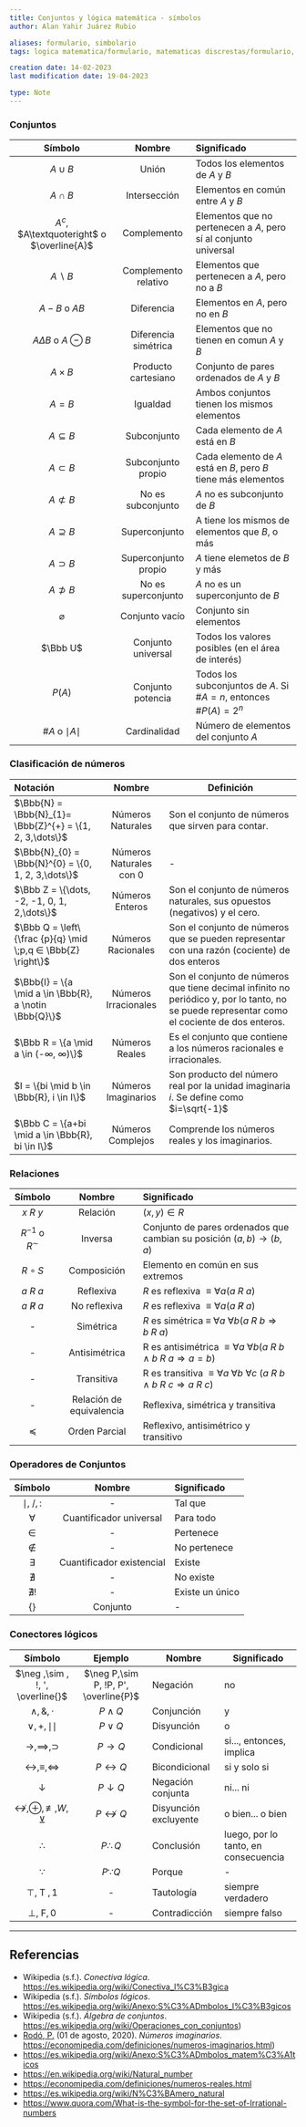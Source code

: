 ```yaml
---
title: Conjuntos y lógica matemática - símbolos
author: Alan Yahir Juárez Rubio

aliases: formulario, simbolario
tags: logica matematica/formulario, matematicas discrestas/formulario, formulario/matematicas discretas, formulario/logica matematica

creation date: 14-02-2023
last modification date: 19-04-2023

type: Note
---
```


### Conjuntos

| Símbolo | Nombre | Significado |
|:-:|:-:|:-|
| $A\cup B$ | Unión | Todos los elementos de $A$ y $B$ |
| $A\cap B$ | Intersección | Elementos en común entre $A$ y $B$ |
| $A^c$, $A\textquoteright$ o $\overline{A}$| Complemento | Elementos que no pertenecen a $A$, pero sí al conjunto universal |
| $A\backslash B$ | Complemento relativo | Elementos que pertenecen a $A$, pero no a $B$ |
| $A-B$  o $AB$ | Diferencia | Elementos en $A$, pero no en $B$ |
| $A\Delta B$  o $A\ominus B$|  Diferencia simétrica | Elementos que no tienen en comun $A$ y $B$ |
| $A\times B$ | Producto cartesiano | Conjunto de pares ordenados de $A$ y $B$ |
| $A=B$ | Igualdad | Ambos conjuntos tienen los mismos elementos |
| $A\subseteq B$ | Subconjunto | Cada elemento de $A$ está en $B$ |
| $A\subset B$ | Subconjunto propio| Cada elemento de $A$ está en $B$, pero $B$ tiene más elementos | 
| $A\not\subset B$ | No es subconjunto | $A$ no es subconjunto de $B$ |
| $A\supseteq B$ | Superconjunto | A tiene los mismos de elementos que $B$, o más |
| $A\supset B$ | Superconjunto propio | $A$ tiene elemetos de $B$ y más |
| $A\not\supset B$ | No es superconjunto | $A$ no es un superconjunto de $B$ |
| $\varnothing$ | Conjunto vacío | Conjunto sin elementos | 
| $\Bbb U$ | Conjunto universal | Todos los valores posibles (en el área de interés) |
| $P(A)$ | Conjunto potencia | Todos los subconjuntos de $A$. Si $\#A = n$, entonces $\#P(A) = 2^n$|
| $\#A$ o $\mid A\mid$ | Cardinalidad | Número de elementos del conjunto $A$ |

### Clasificación de números

| Notación                                                         |         Nombre          | Definición                                                                                                                                      |
|:---------------------------------------------------------------- |:-----------------------:| -------------------------------------------------------------------------------------------------------------------------------------------- |
| $\Bbb{N} = \Bbb{N}_{1}= \Bbb{Z}^{+} = \{1, 2, 3,\dots\}$         |    Números Naturales    | Son el conjunto de números que sirven para contar.                                                                                           |
| $\Bbb{N}_{0} = \Bbb{N}^{0} = \{0, 1, 2, 3,\dots\}$               | Números Naturales con 0 | -                                                                                                                                            |
| $\Bbb Z = \{\dots, -2, -1, 0, 1, 2,\dots\}$                      |     Números Enteros     | Son el conjunto de números naturales, sus opuestos (negativos) y el cero.                                                                    |
| $\Bbb Q = \left\{\frac {p}{q} \mid \;p,q ∈ \Bbb{Z} \right\}$     |   Números Racionales    | Son el conjunto de números que se pueden representar con una razón (cociente) de dos enteros                                                 |
| $\Bbb{I} = \{a \mid a \in \Bbb{R}, a \notin \Bbb{Q}\}$ |  Números Irracionales   | Son el conjunto de números que tiene decimal infinito no periódico y, por lo tanto, no se puede representar como el cociente de dos enteros. |
| $\Bbb R = \{a \mid a \in (-∞, ∞)\}$                                               |     Números Reales      | Es el conjunto que contiene a los números racionales e irracionales.                                                                         |
| $I = \{bi \mid b \in \Bbb{R}, i \in I\}$      |   Números Imaginarios   | Son producto del número real por la unidad imaginaria $i$. Se define como $i=\sqrt{-1}$                                                      |
| $\Bbb C = \{a+bi \mid a \in \Bbb{R}, bi \in I\}$       |    Números Complejos    | Comprende los números reales y los imaginarios.                                                                                              |

### Relaciones

| Símbolo | Nombre | Significado |
|:-:|:-:|:-|
| $x\ R\ y$ | Relación | $(x,y)\in R$ |
| $R^{-1}$ o $R^{\sim}$ | Inversa | Conjunto de pares ordenados que cambian su posición $(a,b)\to (b,a)$ | 
| $R\circ S$ | Composición | Elemento en común en sus extremos | Además $T\circ (S\circ R) = (T\circ S)\circ R$ |
| $a\ R\ a$ | Reflexiva | $R$ es reflexiva $≡ ∀a \left(a\ R\ a\right)$ |
| $a\ \not R\ a$ | No reflexiva | $R$ es reflexiva $≡ ∀a \left(a\ \not R\ a\right)$ |
| - | Simétrica | $R$ es simétrica ≡ $∀a\ ∀b \left(a\ R\ b ⇒ b\ R\ a\right)$ |    
| - | Antisimétrica | R es antisimétrica $≡ ∀a\ ∀b \left(a\ R\ b ∧ b\ R\ a ⇒ a = b\right)$
| - | Transitiva | R es transitiva $≡ ∀a\ ∀b\ ∀c\ (a\ R\ b ∧ b\ R\ c ⇒ a\ R\ c)$ |
| - | Relación de equivalencia | Reflexiva, simétrica y transitiva |
| $\preceq$ | Orden Parcial | Reflexivo, antisimétrico y transitivo |

### Operadores de Conjuntos

| Símbolo | Nombre | Significado |
| :-: | :-: | :- |
| $\mid, \ /, :$| - | Tal que |
| $\forall$ | Cuantificador universal | Para todo |
| $\in$ | - | Pertenece |
| $\notin$ | - | No pertenece |
| $\exists$ | Cuantificador existencial | Existe |
| $\nexists$ | - | No existe | 
| $\nexists !$ | - | Existe un único|
| {} | Conjunto | - |

### Conectores lógicos

|                      Símbolo                       |                Ejemplo                | Nombre                | Significado                          |
|:--------------------------------------------------:|:-------------------------------------:| --------------------- | ------------------------------------ |
|          $\neg ,\sim , !, ', \overline{}$          | $\neg P,\sim P, !P, P', \overline{P}$ | Negación              | no                                   |
|                $\wedge, \&, \cdot$                 |             $P \wedge Q$              | Conjunción            | y                                    |
|                $\vee, +, \mid\mid$                 |              $P \vee Q$               | Disyunción            | o                                    |
|               $\to,\implies,\supset$               |               $P \to Q$               | Condicional           | si..., entonces, implica             |
|     $\leftrightarrow, \equiv, \Leftrightarrow$     |         $P \leftrightarrow Q$         | Bicondicional         | si y solo si                         |
|                    $\downarrow$                    |           $P \downarrow Q$            | Negación conjunta     | ni... ni                             |
| $\nleftrightarrow, \oplus, \not\equiv, W, \veebar$ |        $P \nleftrightarrow Q$         | Disyunción excluyente | o bien... o bien                     |
|                    $\therefore$                    |           $P \therefore Q$            | Conclusión            | luego, por lo tanto, en consecuencia |
|                     $\because$                     |            $P \because Q$             | Porque                | -                                    |
|                   $\top,$ T $,1$                   |                   -                   | Tautología            | siempre verdadero                    |
|                   $\bot,$ F$,0$                    |                   -                   | Contradicción         | siempre falso                        |


---

## Referencias 

- Wikipedia (s.f.). _Conectiva lógica_. https://es.wikipedia.org/wiki/Conectiva_l%C3%B3gica
- Wikipedia (s.f.). _Símbolos lógicos_. https://es.wikipedia.org/wiki/Anexo:S%C3%ADmbolos_l%C3%B3gicos
- Wikipedia (s.f.). _Álgebra de conjuntos_. https://es.wikipedia.org/wiki/Operaciones_con_conjuntos)
- [Rodó, P.](https://economipedia.com/author/P.rodo) (01 de agosto, 2020). _Números imaginarios_. https://economipedia.com/definiciones/numeros-imaginarios.html)
- https://es.wikipedia.org/wiki/Anexo:S%C3%ADmbolos_matem%C3%A1ticos
- https://en.wikipedia.org/wiki/Natural_number
- https://economipedia.com/definiciones/numeros-reales.html
- https://es.wikipedia.org/wiki/N%C3%BAmero_natural
- https://www.quora.com/What-is-the-symbol-for-the-set-of-Irrational-numbers
<!-- https://es.wikipedia.org/wiki/Teor%C3%ADa_de_conjuntos -->

